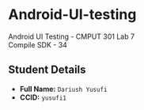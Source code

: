 # Android-UI-testing
Android UI Testing - CMPUT 301 Lab 7   
Compile SDK - 34

## Student Details

- **Full Name:** `Dariush Yusufi`
- **CCID:** `yusufi1`
